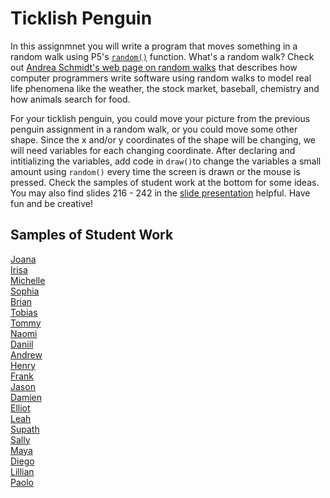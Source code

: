 Ticklish Penguin
================

In this assignmnet you will write a program that moves something in a random walk using P5's [`random()`](https://p5js.org/reference/#/p5/random) function. What's a random walk? Check out [Andrea Schmidt's web page on random walks](http://www.mit.edu/~kardar/teaching/projects/chemotaxis(AndreaSchmidt)/random.htm) that describes how computer programmers write software using random walks to model real life phenomena like the weather, the stock market, baseball, chemistry and how animals search for food.

For your ticklish penguin, you could move your picture from the previous penguin assignment in a random walk, or you could move some other shape. Since the x and/or y coordinates of the shape will be changing, we will need variables for each changing coordinate. After declaring and intitializing the variables, add code in `draw()`to change the variables a small amount using `random()` every time the screen is drawn or the mouse is pressed. Check the samples of student work at the bottom for some ideas. You may also find slides 216 - 242 in the [slide presentation](https://docs.google.com/presentation/d/1fm_Di0qR4HpRWTf8tJtcW3u5by3OrilfXIPZ517K1js/edit?usp=sharing) helpful. Have fun and be creative!



Samples of Student Work
-----------------------
[Joana](https://editor.p5js.org/jogaray-velazquez/present/Za32JabJz)   
[Irisa](https://editor.p5js.org/irchu1/present/68JLR9FO_)   
[Michelle](https://editor.p5js.org/michelle0/present/Th5sVNLEM)   
[Sophia](https://editor.p5js.org/sophiapan/present/jWRVV3GK_)   
[Brian](https://editor.p5js.org/brsen/present/VOO47ND0W)   
[Tobias](https://editor.p5js.org/tozuercher/present/zEXhCavEJ)    
[Tommy](https://editor.p5js.org/toyu3/present/LWEu6EkLf)   
[Naomi](https://editor.p5js.org/nakung/present/bV5KF7i04)   
[Daniil](https://editor.p5js.org/dakardava/present/YquaAxqcv)    
[Andrew](https://editor.p5js.org/anpun/present/UOMY9om9K)   
[Henry](https://editor.p5js.org/hejuarez1/present/dGNyDQiVM)   
[Frank](https://editor.p5js.org/frshi/present/VIK0F7Ut5)   
[Jason](https://editor.p5js.org/jawong32/present/BZ6sCgqbf)   
[Damien](https://editor.p5js.org/dabogdon/present/MLuytVME3)   
[Elliot](https://editor.p5js.org/elchen/present/i3gqz-997)   
[Leah](https://editor.p5js.org/leahcochrum/present/v6KH8RRLG)   
[Supath](https://editor.p5js.org/sugurung/present/u83TQtqfZw)   
[Sally](https://editor.p5js.org/sahong3/present/yebxSW8LR)   
[Maya](https://editor.p5js.org/mapfuetzner/present/XsU8XRjkf)   
[Diego](https://editor.p5js.org/disurasalvador/present/xS1zrf5qf)   
[Lillian](https://editor.p5js.org/litang/present/xwhE5562G)   
[Paolo](https://editor.p5js.org/paolo415/present/DUvFz3HKz)   

